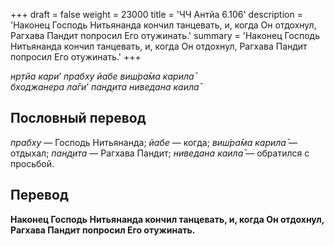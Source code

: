 +++
draft = false
weight = 23000
title = 'ЧЧ Антйа 6.106'
description = 'Наконец Господь Нитьянанда кончил танцевать, и, когда Он отдохнул, Рагхава Пандит попросил Его отужинать.'
summary = 'Наконец Господь Нитьянанда кончил танцевать, и, когда Он отдохнул, Рагхава Пандит попросил Его отужинать.'
+++

_нр̣тйа кари_’ _прабху йабе виш́ра̄ма карила̄  
бходжанера ла̄ги_’ _пан̣д̣ита ниведана каила̄_

## Пословный перевод

_прабху_ — Господь Нитьянанда; _йабе_ — когда; _виш́ра̄ма_ _карила̄_ — отдыхал; _пан̣д̣ита_ — Рагхава Пандит; _ниведана_ _каила̄_ — обратился с просьбой.

## Перевод

**Наконец Господь Нитьянанда кончил танцевать, и, когда Он отдохнул, Рагхава Пандит попросил Его отужинать.**
